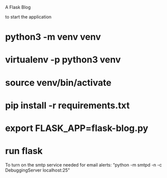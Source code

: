A Flask Blog

to start the application

# python3 -m venv venv
# virtualenv -p python3 venv
# source venv/bin/activate
# pip install -r requirements.txt
# export FLASK_APP=flask-blog.py
# run flask

To turn on the smtp service needed for email alerts:
“python -m smtpd -n -c DebuggingServer localhost:25"
